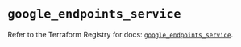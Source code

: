 # `google_endpoints_service`

Refer to the Terraform Registry for docs: [`google_endpoints_service`](https://registry.terraform.io/providers/hashicorp/google/6.32.0/docs/resources/endpoints_service).
